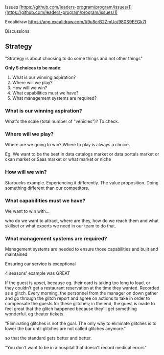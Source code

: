Issues
[https://github.com/leaders-program/program/issues/1](https://github.com/leaders-program/program/issues/1) 

Excalidraw
https://app.excalidraw.com/l/9u8crB2ZmUo/980S9EEGk7I 

Discussions

## Strategy

"Strategy is about choosing to do some things and not other things"

**Only 5 choices to be made**:
1. What is our winning aspiration?
2. Where will we play? 
3. How will we win?
4. What capabilities must we have?
5. What management systems are required?

### What is our winning aspiration?

What's the scale (total number of "vehicles")?
To check. 
### Where will we play?

Where are we going to win? Where to play is always a choice. 

Eg. We want to be the best in data catalogs market or data portals market or ckan market or Saas market or what market or niche 

### How will we win?

Starbucks example. Experiencing it differently. The value proposition. Doing something different than our competitors.

### What capabilities must we have?

We want to win with... 

who do we want to attract, where are they, how do we reach them and what skillset or what experts we need in our team to do that.

### What management systems are required? 

Management systems are needed to ensure those capabilities and built and maintained

Ensuring our service is exceptional

4 seasons' example was GREAT

If the guest is upset, because eg. their card is taking too long to load, or they couldn't get a restaurant reservation at the time they wanted. Recorded as a glitch. Every morning, the personnel from the manager on down gather and go through the glitch report and agree on actions to take in order to compensate the guests for these glitches; in the end, the guest is made to feel great that the glitch happened because they'll get something wonderful, eg theater tickets.

"Eliminating glitches is not the goal. The only way to eliminate glitches is to lower the bar until glitches are not called glitches anymore."

so that the standard gets better and better. 

"You don't want to be in a hospital that doesn't record medical errors"